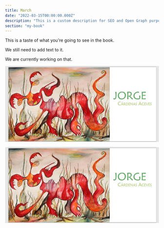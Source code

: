 ```yaml
---
title: March
date: "2022-03-15T00:00:00.000Z"
description: "This is a custom description for SEO and Open Graph purposes, rather than the default generated excerpt. Simply add a description field to the frontmatter."
section: "my-book"
---
```


This is a taste of what you're going to see in the book.

We still need to add text to it.

We are currently working on that.

![Cover](../images/mar22-1.jpg)

![Cover](../images/mar22-1.jpg)
